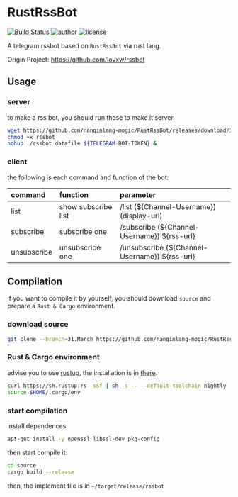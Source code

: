 # RustRssBot
[![Build Status](https://github.com/nanqinlang/SVG/blob/master/build%20passing.svg)](https://github.com/nanqinlang-mogic/RustRssBot)
[![author](https://github.com/nanqinlang/SVG/blob/master/author-nanqinlang-lightgrey.svg)](https://github.com/nanqinlang-mogic/RustRssBot)
[![license](https://github.com/nanqinlang/SVG/blob/master/license-GPLv3-orange.svg)](https://github.com/nanqinlang-mogic/RustRssBot)

A telegram rssbot based on `RustRssBot` via rust lang.

Origin Project: https://github.com/iovxw/rssbot


## Usage
### server
to make a rss bot, you should run these to make it server.
```bash
wget https://github.com/nanqinlang-mogic/RustRssBot/releases/download/1.1/rssbot
chmod +x rssbot
nohup ./rssbot datafile ${TELEGRAM-BOT-TOKEN} &
```

### client
the following is each command and function of the bot:

| command      | function              | parameter                                     |
| :---         | :---                  | :---                                          |
| list         | show subscribe list   | /list (${Channel-Username}) (display-url)     |
| subscribe    | subscribe one         | /subscribe (${Channel-Username}) ${rss-url}   |
| unsubscribe  | unsubscribe one       | /unsubscribe (${Channel-Username}) ${rss-url} |


## Compilation
if you want to compile it by yourself, you should download `source` and prepare a `Rust & Cargo` environment.

### download source
```bash
git clone --branch=31.March https://github.com/nanqinlang-mogic/RustRssBot.git
```

### Rust & Cargo environment
advise you to use [rustup](https://www.rustup.rs/), the installation is in [there](https://github.com/rust-lang-nursery/rustup.rs/#other-installation-methods).
```bash
curl https://sh.rustup.rs -sSf | sh -s -- --default-toolchain nightly
source $HOME/.cargo/env
```

### start compilation
install dependences:
```bash
apt-get install -y openssl libssl-dev pkg-config
```
then start compile it:
```bash
cd source
cargo build --release
```
then, the implement file is in `~/target/release/rssbot`